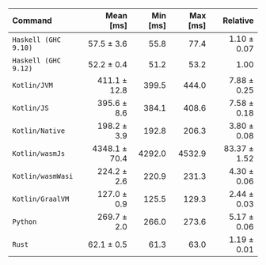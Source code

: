 | Command | Mean [ms] | Min [ms] | Max [ms] | Relative |
|:---|---:|---:|---:|---:|
| `Haskell (GHC 9.10)` | 57.5 ± 3.6 | 55.8 | 77.4 | 1.10 ± 0.07 |
| `Haskell (GHC 9.12)` | 52.2 ± 0.4 | 51.2 | 53.2 | 1.00 |
| `Kotlin/JVM` | 411.1 ± 12.8 | 399.5 | 444.0 | 7.88 ± 0.25 |
| `Kotlin/JS` | 395.6 ± 8.6 | 384.1 | 408.6 | 7.58 ± 0.18 |
| `Kotlin/Native` | 198.2 ± 3.9 | 192.8 | 206.3 | 3.80 ± 0.08 |
| `Kotlin/wasmJs` | 4348.1 ± 70.4 | 4292.0 | 4532.9 | 83.37 ± 1.52 |
| `Kotlin/wasmWasi` | 224.2 ± 2.6 | 220.9 | 231.3 | 4.30 ± 0.06 |
| `Kotlin/GraalVM` | 127.0 ± 0.9 | 125.5 | 129.3 | 2.44 ± 0.03 |
| `Python` | 269.7 ± 2.0 | 266.0 | 273.6 | 5.17 ± 0.06 |
| `Rust` | 62.1 ± 0.5 | 61.3 | 63.0 | 1.19 ± 0.01 |
